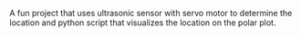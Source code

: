 A fun project that uses ultrasonic sensor with servo motor to determine the location and python script that visualizes the location on the polar plot.
